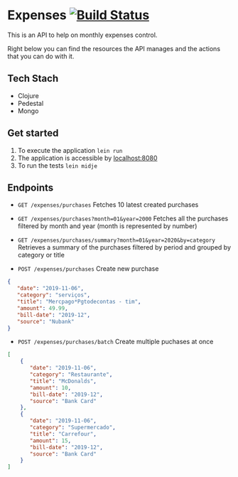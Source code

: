 # Expenses [![Build Status](https://travis-ci.org/seguraotoba/expenses.svg?branch=master)](https://travis-ci.org/seguraotoba/expenses)

This is an API to help on monthly expenses control. 

Right below you can find the resources the API manages and the actions that you can do with it.

## Tech Stach
* Clojure
* Pedestal
* Mongo

## Get started
1. To execute the application `lein run`
2. The application is accessible by [localhost:8080](http://localhost:8080/)
3. To run the tests `lein midje`
                   
## Endpoints

* `GET /expenses/purchases` Fetches 10 latest created purchases

* `GET /expenses/purchases?month=01&year=2000` Fetches all the purchases filtered by month and year (month is represented by number)

* `GET /expenses/purchases/summary?month=01&year=2020&by=category` Retrieves a summary of the purchases filtered by period and grouped by category or title

* `POST /expenses/purchases` Create new purchase
```json
{
   "date": "2019-11-06",
   "category": "serviços",
   "title": "Mercpago*Pgtodecontas - tim",
   "amount": 49.99,
   "bill-date": "2019-12",
   "source": "Nubank"
}
```

* `POST /expenses/purchases/batch` Create multiple puchases at once
```json
[
    {
       "date": "2019-11-06",
       "category": "Restaurante",
       "title": "McDonalds",
       "amount": 10,
       "bill-date": "2019-12",
       "source": "Bank Card"
    },
    {
       "date": "2019-11-06",
       "category": "Supermercado",
       "title": "Carrefour",
       "amount": 15,
       "bill-date": "2019-12",
       "source": "Bank Card"
    }
]
```
